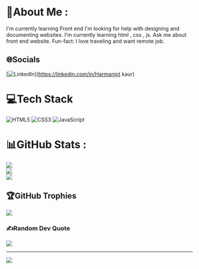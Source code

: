 # 💫About Me :
I'm currently learning Front end 
I'm looking for help with designing and documenting websites. 
I'm currently learning html , css , js.
Ask me about front end website.
Fun-fact: I love traveling and want remote job.


## 🌐Socials
[![LinkedIn](https://img.shields.io/badge/LinkedIn-%230077B5.svg?logo=linkedin&logoColor=white)](https://linkedin.com/in/Harmanjot kaur) 

# 💻Tech Stack
![HTML5](https://img.shields.io/badge/html5-%23E34F26.svg?style=for-the-badge&logo=html5&logoColor=white) ![CSS3](https://img.shields.io/badge/css3-%231572B6.svg?style=for-the-badge&logo=css3&logoColor=white) ![JavaScript](https://img.shields.io/badge/javascript-%23323330.svg?style=for-the-badge&logo=javascript&logoColor=%23F7DF1E)
# 📊GitHub Stats :
![](https://github-readme-stats.vercel.app/api?username=techjot01&theme=radical&hide_border=true&include_all_commits=false&count_private=false)<br/>
![](https://github-readme-streak-stats.herokuapp.com/?user=techjot01&theme=radical&hide_border=true)<br/>
![](https://github-readme-stats.vercel.app/api/top-langs/?username=techjot01&theme=radical&hide_border=true&include_all_commits=false&count_private=false&layout=compact)

## 🏆GitHub Trophies
![](https://github-profile-trophy.vercel.app/?username=techjot01&theme=dracula&no-frame=false&no-bg=false&margin-w=4)

### ✍️Random Dev Quote
![](https://quotes-github-readme.vercel.app/api?type=vetical&theme=radical)

---
[![](https://visitcount.itsvg.in/api?id=techjot01&icon=7&color=10)](https://visitcount.itsvg.in)
